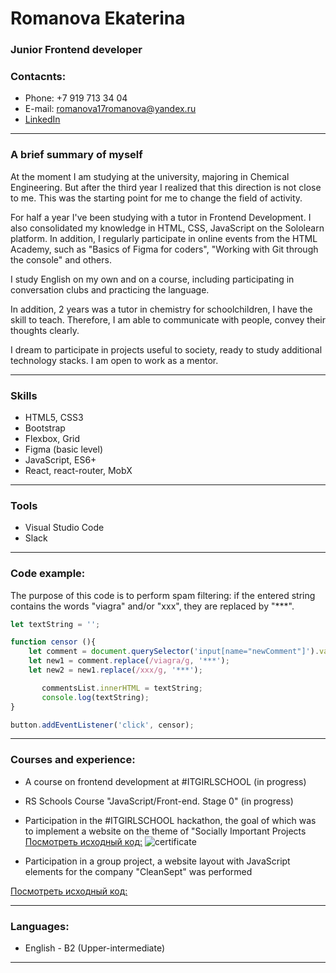 # Romanova Ekaterina
### Junior Frontend developer
### Contacnts:

* Phone: +7 919 713 34 04
* E-mail: romanova17romanova@yandex.ru
* [LinkedIn](https://www.linkedin.com/in/ekaterina-romanova-57178b232)

***

### A brief summary of myself

At the moment I am studying at the university, majoring in Chemical Engineering. 
But after the third year I realized that this direction is not close to me. 
This was the starting point for me to change the field of activity.

For half a year I've been studying with a tutor in Frontend Development. I also consolidated my knowledge in HTML, CSS, JavaScript on the Sololearn platform. In addition, I regularly participate in online events from the HTML Academy, such as "Basics of Figma for coders", "Working with Git through the console" and others.

I study English on my own and on a course, including participating in conversation clubs and practicing the language.

In addition, 2 years was a tutor in chemistry for schoolchildren, I have the skill to teach. Therefore, I am able to communicate with people, convey their thoughts clearly.

I dream to participate in projects useful to society, ready to study additional technology stacks. I am open to work as a mentor.
***
### Skills
* HTML5, CSS3
* Bootstrap
* Flexbox, Grid
* Figma (basic level)
* JavaScript, ES6+
* React, react-router, MobX
***
### Tools
* Visual Studio Code
* Slack
***
### Code example:

The purpose of this code is to perform spam filtering: if the entered string contains the words "viagra" and/or "xxx", they are replaced by "***".

```JavaScript
let textString = '';

function censor (){
    let comment = document.querySelector('input[name="newComment"]').value;
    let new1 = comment.replace(/viagra/g, '***');
    let new2 = new1.replace(/xxx/g, '***');

       commentsList.innerHTML = textString; 
       console.log(textString);
}

button.addEventListener('click', censor);
```
***
### Courses and experience:
* A course on frontend development at #ITGIRLSCHOOL (in progress)
* RS Schools Course "JavaScript/Front-end. Stage 0" (in progress)

* Participation in the #ITGIRLSCHOOL hackathon, the goal of which was to implement a website on the theme of "Socially Important Projects
[Посмотреть исходный код:](https://github.com/AnnaChernopyatova/hacathon_team4.git)
![certificate](/images/certificate.jpg "Hackathon winner certificate")

* Participation in a group project, a website layout with JavaScript elements for the company "CleanSept" was performed

[Посмотреть исходный код:](https://github.com/Rinelle/clean_sept.git)
***
### Languages:
* English - B2 (Upper-intermediate)
***
